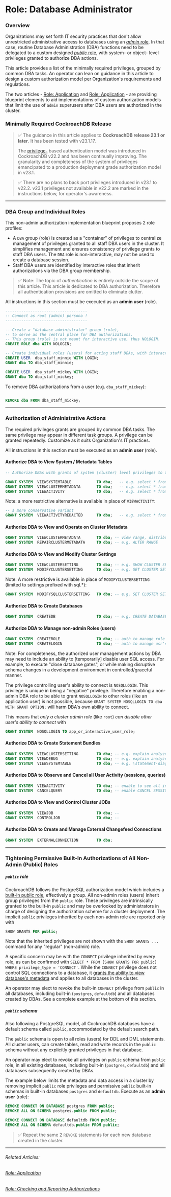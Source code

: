 # Role: Database Administrator

### Overview

Organizations may set forth IT security practices that don't allow unrestricted administrative access to databases using an [*admin* role](https://www.cockroachlabs.com/docs/stable/security-reference/authorization#admin-role). In that case, routine Database Administration (DBA) functions need to be delegated to a custom designed [*public* role](https://www.cockroachlabs.com/docs/stable/security-reference/authorization#public-role), with system- or object- level privileges granted to authorize DBA actions.

This article provides a list of the minimally required privileges, grouped by common DBA tasks. An operator can lean on guidance in this article to design a custom authorization model per Organization's requirements and regulations.

The two articles - [Role: Application](../system-overview/role-app.md) and [Role: Application](../system-overview/role-app.md) - are providing blueprint elements to aid implementations of custom authorization models that limit the use of `admin` superusers after DBA users are authorized in the cluster.



### Minimally Required CockroachDB Release

> ✅ The guidance in this article applies to **CockroachDB release 23.1 or later**. It has been tested with v23.1.17.
>
> The [privilege-](https://www.cockroachlabs.com/docs/stable/security-reference/authorization#privileges) based authentication model was introduced in CockroachDB v22.2 and has been continually improving. The granularity and completeness of the system of privileges emancipated to a production deployment grade authorization model in v23.1. 



> ✅ There are no plans to back port privileges introduced in v23.1 to v22.2.
>v23.1 privileges not available in v22.2 are marked in the instructions below, for operator's awareness.





------

### DBA Group and Individual Roles

This non-admin authorization implementation blueprint proposes 2 role profiles:

-  A `DBA` group (role) is created as a "container" of privileges to centralize management of privileges granted to all staff DBA users in the cluster. It simplifies management and ensures consistency of privilege grants to staff DBA users. The `DBA` role is non-interactive, may not be used to create a database session.
- Staff DBA users are identified by interactive roles that inherit authorizations via the DBA group membership.



> ✅ Note: The topic of *authentication* is entirely outside the scope of this article.
> This article is dedicated to DBA authorization. Therefore all authentication provisions are omitted to eliminate clutter.



All instructions in this section must be executed as an **admin user** (role).

```sql
------------------------------------
-- Connect as root (admin) persona !
------------------------------------

-- Create a "database administrator" group (role),
-- to serve as the central place for DBA authorizations.
-- This group (role) is not meant for interactive use, thus NOLOGIN. 
CREATE ROLE dba WITH NOLOGIN;

-- Create individual roles (users) for acting staff DBAs, with interactive LOGIN
CREATE USER  dba_staff_minnie WITH LOGIN;
GRANT dba TO dba_staff_minnie;

CREATE USER  dba_staff_mickey WITH LOGIN;
GRANT dba TO dba_staff_mickey;

```

To remove DBA authorizations from a user (e.g. `dba_staff_mickey`):

```sql

REVOKE dba FROM dba_staff_mickey;

```





-------------

### Authorization of Administrative Actions

The required privileges grants are grouped by common DBA tasks. The same privilege may appear in different task groups. A privilege can be granted repeatedly. 
Customize as it suits Organization's IT practices.

All instructions in this section must be executed as an **admin user** (role).



#### Authorize DBA to View System / Metadata Tables

```sql
-- Authorize DBAs with grants of system (cluster) level privileges to the DBA group.

GRANT SYSTEM  VIEWSYSTEMTABLE           TO dba;   -- e.g. select * from system.settings;                      NOT IN 22.2
GRANT SYSTEM  VIEWCLUSTERMETADATA       TO dba;   -- e.g. select * from crdb_internal.kv_node_status;
GRANT SYSTEM  VIEWACTIVITY              TO dba;   -- e.g. select * from crdb_internal.cluster_locks;
```

Note: a more restrictive alternative is available in place of `VIEWACTIVITY`:

```sql
-- a more conservative variant
GRANT SYSTEM  VIEWACTIVITYREDACTED      TO dba;   -- e.g. select * from crdb_internal.cluster_locks;
```



#### Authorize DBA to View and Operate on Cluster Metadata

```sql
GRANT SYSTEM  VIEWCLUSTERMETADATA       TO dba; -- view range, distribution, store, Raft information 
GRANT SYSTEM  REPAIRCLUSTERMETADATA     TO dba; -- e.g. ALTER RANGE                                         NOT in 22.2
```



#### Authorize DBA to View and Modify Cluster Settings

```sql
GRANT SYSTEM  VIEWCLUSTERSETTING        TO dba; -- e.g. SHOW CLUSTER SETTINGS
GRANT SYSTEM  MODIFYCLUSTERSETTING      TO dba; -- e.g. SET CLUSTER SETTING ...
```

Note: A more restrictive is available in place of `MODIFYCLUSTERSETTING` (limited to settings prefixed with sql.*):

```sql
GRANT SYSTEM  MODIFYSQLCLUSTERSETTING   TO dba; -- e.g. SET CLUSTER SETTING sql...                          NOT IN 22.2
```



#### Authorize DBA to Create Databases

```sql
GRANT SYSTEM  CREATEDB                  TO dba; -- e.g. CREATE DATABASE ...;
```



#### Authorize DBA to Manage non-admin Roles (users)

```sql
GRANT SYSTEM  CREATEROLE                TO dba; -- auth to manage role (user) lifecycle                     NOT in 22.2
GRANT SYSTEM  CREATELOGIN               TO dba; -- auth to manage usr's pwd policies and ability to connect NOT in 22.2
```

Note:  For completeness, the authorized user management actions by DBA may need to include an ability to [temporarily] disable user SQL access. For example, to execute "close database gates", or while making disruptive schema changes in a development environment in controlled/graceful manner.

The privilege controlling user's ability to connect is `NOSQLLOGIN`. This privilege is unique in being a "negative" privilege. Therefore enabling a non-admin DBA role to be able to grant `NOSQLLOGIN` to other roles (like an application user) is not possible, because `GRANT SYSTEM NOSQLLOGIN TO dba WITH GRANT OPTION;` will harm DBA's own ability to connect.

This means that *only a cluster admin role* (like `root`) *can disable other user's ability to connect* with

```sql
GRANT SYSTEM  NOSQLLOGIN TO app_or_interactive_user_role;
```



#### Authorize DBA to Create Statement Bundles

```sql
GRANT SYSTEM  VIEWCLUSTERSETTING        TO dba; -- e.g. explain analyze (debug) <select statement>
GRANT SYSTEM  VIEWDEBUG                 TO dba; -- e.g. explain analyze (debug) <select statement>
GRANT SYSTEM  VIEWSYSTEMTABLE           TO dba; -- e.g. \statement-diag download 954984026515832833         NOT IN 22.2
```



#### Authorize DBA to Observe and Cancel all User Activity (sessions, queries)

```sql
GRANT SYSTEM  VIEWACTIVITY              TO dba; -- enable to see all in SHOW SESSIONS / SHOW QUERIES
GRANT SYSTEM  CANCELQUERY               TO dba; -- enable CANCEL SESSION / CANCEL QUERY
```



#### Authorize DBA to View and Control Cluster JOBs

```sql
GRANT SYSTEM  VIEWJOB                   TO dba; --                                                          NOT in 22.2
GRANT SYSTEM  CONTROLJOB                TO dba; --                                                          NOT in 22.2
```



#### Authorize DBA to Create and Manage External Changefeed Connections

```sql
GRANT SYSTEM  EXTERNALCONNECTION        TO dba;
```





------

### Tightening Permissive Built-In Authorizations of All Non-Admin (Public) Roles

##### `public` role

CockroachDB follows the PostgreSQL authorization model which includes a [built-in public role](https://www.cockroachlabs.com/docs/stable/security-reference/authorization#public-role), effectively a group. All non-admin roles (users) inherit group privileges from the `public` role. These privileges are intrinsically granted to the built-in `public` and may be overlooked by administrators in charge of designing the authorization scheme for a cluster deployment. The implicit `public` privileges inherited by each non-admin role are reported only with

```sql
SHOW GRANTS FOR public;
```

Note that the inherited privileges are not shown with the ` SHOW GRANTS ... `  command for any "regular" (non-admin) role.

A specific concern may be with the `CONNECT` privilege inherited by every role, as can be confirmed with  `SELECT * FROM [SHOW GRANTS FOR public] WHERE privilege_type = 'CONNECT'`.  While the `CONNECT` privilege does not control SQL connections to a database, it [grants the ability to view database's metadata](https://www.cockroachlabs.com/docs/v23.2/security-reference/authorization#supported-privileges) and applies to all databases in the cluster.

An operator may elect to revoke the built-in `CONNECT` privilege from `public` in all databases, including built-in (`postgres`, `defaultdb`) and all databases created by DBAs. See a complete example at the bottom of this section.

##### `public` schema

Also following a PostgreSQL model, all CockroachDB databases have a default schema called `public`, accommodated by the default search path.

The `public` schema is open to all roles (users) for DDL and DML statements. All cluster users, can create tables, read and write records in the `public` schema without any explicitly granted privileges in that database.  

An operator may elect to revoke all privileges on `public` schema from `public` role, in all existing databases, including built-in (`postgres`, `defaultdb`) and all databases subsequently created by DBAs.



The example below limits the metadata and data access in a cluster by removing implicit `public` role privileges and permissive `public` built-in schemas in built-in databases `postgres` and `defaultdb`. Execute as an **admin user** (role):

```sql
REVOKE CONNECT ON DATABASE postgres FROM public;
REVOKE ALL ON SCHEMA postgres.public FROM public;

REVOKE CONNECT ON DATABASE defaultdb FROM public;
REVOKE ALL ON SCHEMA defaultdb.public FROM public;
```

> ✅ Repeat the same 2 `REVOKE` statements for each new database created in the cluster.  





------

###### Related Articles:

###### 	 [Role: Application](../system-overview/role-app.md)

###### 	[Role: Checking and Reporting Authorizations](../system-overview/role-privileges.md)

